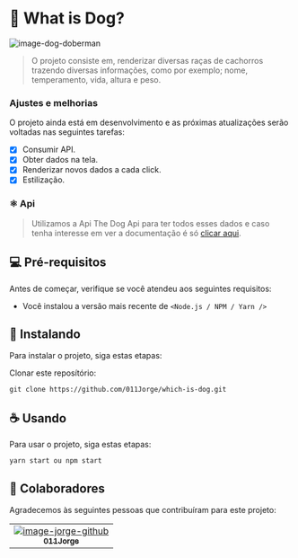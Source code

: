 # 🐶 What is Dog?

<img src="https://www.infoescola.com/wp-content/uploads/2010/08/doberman_223996249.jpg" alt="image-dog-doberman">

> O projeto consiste em, renderizar diversas raças de cachorros trazendo diversas informações, como por exemplo; nome, temperamento, vida, altura e peso.

### Ajustes e melhorias

O projeto ainda está em desenvolvimento e as próximas atualizações serão voltadas nas seguintes tarefas:

- [x] Consumir API.
- [x] Obter dados na tela.
- [x] Renderizar novos dados a cada click.
- [x] Estilização.

### ⚛ Api
> Utilizamos a Api The Dog Api para ter todos esses dados e caso tenha interesse em ver a documentação é só <a href="https://docs.thedogapi.com/">clicar aqui</a>.

## 💻 Pré-requisitos

Antes de começar, verifique se você atendeu aos seguintes requisitos:
<!---Estes são apenas requisitos de exemplo. Adicionar, duplicar ou remover conforme necessário--->
* Você instalou a versão mais recente de `<Node.js / NPM / Yarn />`

## 🚀 Instalando

Para instalar o projeto, siga estas etapas:

Clonar este reposítório:
```
git clone https://github.com/011Jorge/which-is-dog.git
```

## ☕ Usando

Para usar o projeto, siga estas etapas:

```
yarn start ou npm start
```

## 🤝 Colaboradores

Agradecemos às seguintes pessoas que contribuíram para este projeto:

<table>
  <tr>
    <td align="center">
      <a href="https://github.com/011Jorge">
        <img src="https://avatars.githubusercontent.com/u/81838137?v=4 width="50px;" alt="image-jorge-github""/><br>
        <sub>
          <b>011Jorge</b>
        </sub>
      </a>
    </td>
  </tr>
</table>

